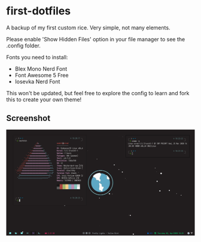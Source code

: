 # first-dotfiles
A backup of my first custom rice. Very simple, not many elements.

Please enable 'Show Hidden Files' option in your file manager to see the .config folder.

Fonts you need to install:

  * Blex Mono Nerd Font
  * Font Awesome 5 Free
  * Iosevka Nerd Font

This won't be updated, but feel free to explore the config to learn and fork this to create your own theme!


## Screenshot

![Screenshot](screenshot.png)

